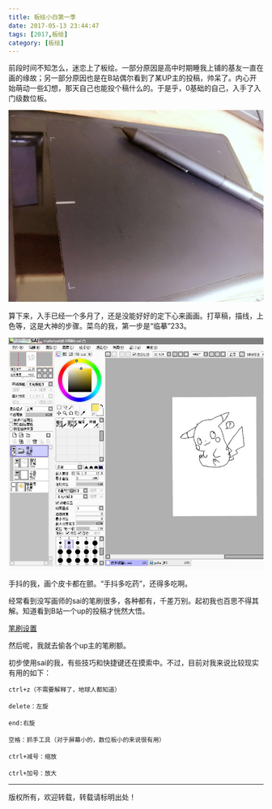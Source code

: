 ```yaml
---
title: 板绘小白第一季
date: 2017-05-13 23:44:47
tags: [2017,板绘]
category: [板绘]
---
```

前段时间不知怎么，迷恋上了板绘。一部分原因是高中时期睡我上铺的基友一直在画的缘故；另一部分原因也是在B站偶尔看到了某UP主的投稿，帅呆了。内心开始萌动一些幻想，那天自己也能投个稿什么的。于是乎，0基础的自己，入手了入门级数位板。

![数位板](https://github.com/alanzhang211/blog-image/raw/master//2017/05/%E6%9D%82%E8%B0%88%E6%95%B0%E4%BD%8D%E6%9D%BF.jpg)

<!--more-->

算下来，入手已经一个多月了，还是没能好好的定下心来画画。打草稿，描线，上色等，这是大神的步骤。菜鸟的我，第一步是“临摹”233。

![皮卡丘线稿](https://github.com/alanzhang211/blog-image/raw/master/pika.JPG)


手抖的我，画个皮卡都在颤。“手抖多吃药”，还得多吃啊。

经常看到没写画师的sai的笔刷很多，各种都有，千差万别。起初我也百思不得其解。知道看到B站一个up的投稿才恍然大悟。

[笔刷设置](http://www.bilibili.com/video/av4107310/?from=search&seid=6211610460636724098)

然后呢，我就去偷各个up主的笔刷额。

初步使用sai的我，有些技巧和快捷键还在摸索中。不过，目前对我来说比较现实有用的如下：

```
ctrl+z（不需要解释了，地球人都知道）

delete：左旋

end:右旋

空格：抓手工具（对于屏幕小的，数位板小的来说很有用）

ctrl+减号：缩放

ctrl+加号：放大

```
---
版权所有，欢迎转载，转载请标明出处！
